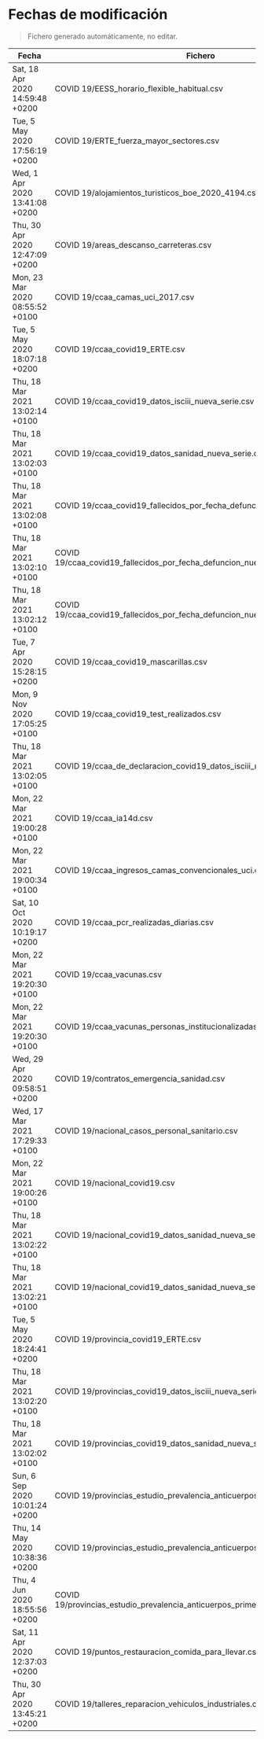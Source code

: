 # Fechas de modificación

> Fichero generado automáticamente, no editar.

| Fecha                           | Fichero                  |
|---------------------------------|--------------------------|
| Sat, 18 Apr 2020 14:59:48 +0200  | COVID 19/EESS_horario_flexible_habitual.csv |
| Tue, 5 May 2020 17:56:19 +0200  | COVID 19/ERTE_fuerza_mayor_sectores.csv |
| Wed, 1 Apr 2020 13:41:08 +0200  | COVID 19/alojamientos_turisticos_boe_2020_4194.csv |
| Thu, 30 Apr 2020 12:47:09 +0200  | COVID 19/areas_descanso_carreteras.csv |
| Mon, 23 Mar 2020 08:55:52 +0100  | COVID 19/ccaa_camas_uci_2017.csv |
| Tue, 5 May 2020 18:07:18 +0200  | COVID 19/ccaa_covid19_ERTE.csv |
| Thu, 18 Mar 2021 13:02:14 +0100  | COVID 19/ccaa_covid19_datos_isciii_nueva_serie.csv |
| Thu, 18 Mar 2021 13:02:03 +0100  | COVID 19/ccaa_covid19_datos_sanidad_nueva_serie.csv |
| Thu, 18 Mar 2021 13:02:08 +0100  | COVID 19/ccaa_covid19_fallecidos_por_fecha_defuncion_nueva_serie.csv |
| Thu, 18 Mar 2021 13:02:10 +0100  | COVID 19/ccaa_covid19_fallecidos_por_fecha_defuncion_nueva_serie_long.csv |
| Thu, 18 Mar 2021 13:02:12 +0100  | COVID 19/ccaa_covid19_fallecidos_por_fecha_defuncion_nueva_serie_original.csv |
| Tue, 7 Apr 2020 15:28:15 +0200  | COVID 19/ccaa_covid19_mascarillas.csv |
| Mon, 9 Nov 2020 17:05:25 +0100  | COVID 19/ccaa_covid19_test_realizados.csv |
| Thu, 18 Mar 2021 13:02:05 +0100  | COVID 19/ccaa_de_declaracion_covid19_datos_isciii_nueva_serie.csv |
| Mon, 22 Mar 2021 19:00:28 +0100  | COVID 19/ccaa_ia14d.csv |
| Mon, 22 Mar 2021 19:00:34 +0100  | COVID 19/ccaa_ingresos_camas_convencionales_uci.csv |
| Sat, 10 Oct 2020 10:19:17 +0200  | COVID 19/ccaa_pcr_realizadas_diarias.csv |
| Mon, 22 Mar 2021 19:20:30 +0100  | COVID 19/ccaa_vacunas.csv |
| Mon, 22 Mar 2021 19:20:30 +0100  | COVID 19/ccaa_vacunas_personas_institucionalizadas.csv |
| Wed, 29 Apr 2020 09:58:51 +0200  | COVID 19/contratos_emergencia_sanidad.csv |
| Wed, 17 Mar 2021 17:29:33 +0100  | COVID 19/nacional_casos_personal_sanitario.csv |
| Mon, 22 Mar 2021 19:00:26 +0100  | COVID 19/nacional_covid19.csv |
| Thu, 18 Mar 2021 13:02:22 +0100  | COVID 19/nacional_covid19_datos_sanidad_nueva_serie.csv |
| Thu, 18 Mar 2021 13:02:21 +0100  | COVID 19/nacional_covid19_datos_sanidad_nueva_serie_grupos_edad.csv |
| Tue, 5 May 2020 18:24:41 +0200  | COVID 19/provincia_covid19_ERTE.csv |
| Thu, 18 Mar 2021 13:02:20 +0100  | COVID 19/provincias_covid19_datos_isciii_nueva_serie.csv |
| Thu, 18 Mar 2021 13:02:02 +0100  | COVID 19/provincias_covid19_datos_sanidad_nueva_serie.csv |
| Sun, 6 Sep 2020 10:01:24 +0200  | COVID 19/provincias_estudio_prevalencia_anticuerpos_final.csv |
| Thu, 14 May 2020 10:38:36 +0200  | COVID 19/provincias_estudio_prevalencia_anticuerpos_primera_ronda.csv |
| Thu, 4 Jun 2020 18:55:56 +0200  | COVID 19/provincias_estudio_prevalencia_anticuerpos_primera_y_segunda_ronda.csv |
| Sat, 11 Apr 2020 12:37:03 +0200  | COVID 19/puntos_restauracion_comida_para_llevar.csv |
| Thu, 30 Apr 2020 13:45:21 +0200  | COVID 19/talleres_reparacion_vehiculos_industriales.csv |
